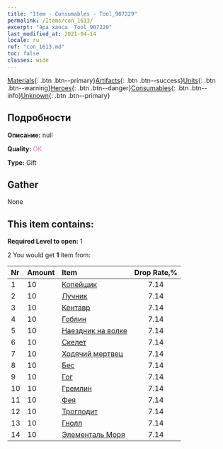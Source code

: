 ```yaml
---
title: "Item - Consumables - Tool_907229"
permalink: /Items/con_1613/
excerpt: "Эра хаоса  Tool_907229"
last_modified_at: 2021-04-14
locale: ru
ref: "con_1613.md"
toc: false
classes: wide
---
```

 [Materials](/ru/Items/){: .btn .btn--primary}[Artifacts](/ru/Items/Artifacts/){: .btn .btn--success}[Units](/ru/Items/Units/){: .btn .btn--warning}[Heroes](/ru/Items/Heroes/){: .btn .btn--danger}[Consumables](/ru/Items/Consumables/){: .btn .btn--info}[Unknown](/ru/Items/Unknown/){: .btn .btn--primary}

## Подробности
 **Описание:** null

 **Quality:** <span style="color: #DA70D6">OK</span>

 **Type:** Gift

## Gather

  None

## This item contains:

 **Required Level to open:** 1

 2 You would get **1** item  from:

  | Nr | Amount |     Item    | Drop Rate,% |
  |:---|:-------|:------------|:---------:|
  | 1 | 10 | [Копейщик](/ru/Items/unt_190/) | 7.14 | 
  | 2 | 10 | [Лучник](/ru/Items/unt_191/) | 7.14 | 
  | 3 | 10 | [Кентавр](/ru/Items/unt_199/) | 7.14 | 
  | 4 | 10 | [Гоблин](/ru/Items/unt_217/) | 7.14 | 
  | 5 | 10 | [Наездник на волке](/ru/Items/unt_218/) | 7.14 | 
  | 6 | 10 | [Скелет](/ru/Items/unt_208/) | 7.14 | 
  | 7 | 10 | [Ходячий мертвец](/ru/Items/unt_209/) | 7.14 | 
  | 8 | 10 | [Бес](/ru/Items/unt_226/) | 7.14 | 
  | 9 | 10 | [Гог](/ru/Items/unt_227/) | 7.14 | 
  | 10 | 10 | [Гремлин](/ru/Items/unt_235/) | 7.14 | 
  | 11 | 10 | [Фея](/ru/Items/unt_262/) | 7.14 | 
  | 12 | 10 | [Троглодит](/ru/Items/unt_244/) | 7.14 | 
  | 13 | 10 | [Гнолл](/ru/Items/unt_253/) | 7.14 | 
  | 14 | 10 | [Элементаль Моря](/ru/Items/unt_275/) | 7.14 | 
